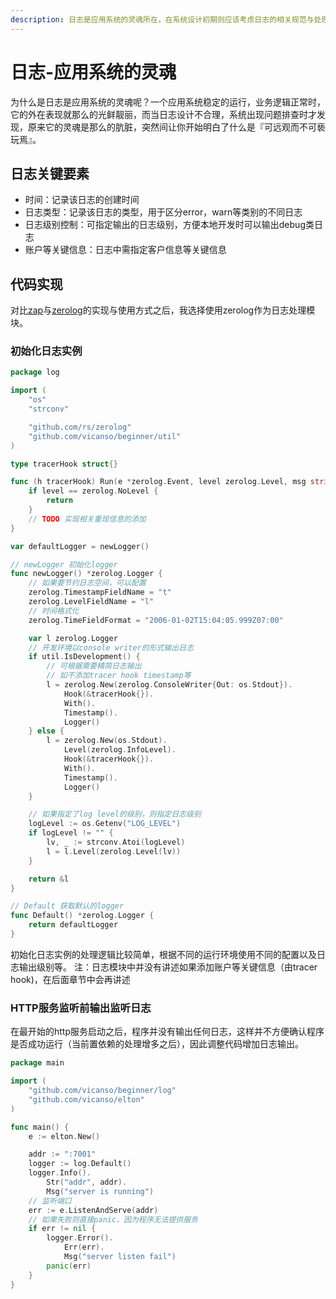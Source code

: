 ```yaml
---
description: 日志是应用系统的灵魂所在，在系统设计初期则应该考虑日志的相关规范与处理
---
```


# 日志-应用系统的灵魂

为什么是日志是应用系统的灵魂呢？一个应用系统稳定的运行，业务逻辑正常时，它的外在表现就那么的光鲜靓丽，而当日志设计不合理，系统出现问题排查时才发现，原来它的灵魂是那么的肮脏，突然间让你开始明白了什么是『可远观而不可亵玩焉』。

## 日志关键要素

- 时间：记录该日志的创建时间
- 日志类型：记录该日志的类型，用于区分error，warn等类别的不同日志
- 日志级别控制：可指定输出的日志级别，方便本地开发时可以输出debug类日志
- 账户等关键信息：日志中需指定客户信息等关键信息


## 代码实现

对比[zap](https://github.com/uber-go/zap)与[zerolog](https://github.com/rs/zerolog)的实现与使用方式之后，我选择使用zerolog作为日志处理模块。

### 初始化日志实例

```go
package log

import (
	"os"
	"strconv"

	"github.com/rs/zerolog"
	"github.com/vicanso/beginner/util"
)

type tracerHook struct{}

func (h tracerHook) Run(e *zerolog.Event, level zerolog.Level, msg string) {
	if level == zerolog.NoLevel {
		return
	}
	// TODO 实现相关重现信息的添加
}

var defaultLogger = newLogger()

// newLogger 初始化logger
func newLogger() *zerolog.Logger {
	// 如果要节约日志空间，可以配置
	zerolog.TimestampFieldName = "t"
	zerolog.LevelFieldName = "l"
	// 时间格式化
	zerolog.TimeFieldFormat = "2006-01-02T15:04:05.999Z07:00"

	var l zerolog.Logger
	// 开发环境以console writer的形式输出日志
	if util.IsDevelopment() {
		// 可根据需要精简日志输出
		// 如不添加tracer hook timestamp等
		l = zerolog.New(zerolog.ConsoleWriter{Out: os.Stdout}).
			Hook(&tracerHook{}).
			With().
			Timestamp().
			Logger()
	} else {
		l = zerolog.New(os.Stdout).
			Level(zerolog.InfoLevel).
			Hook(&tracerHook{}).
			With().
			Timestamp().
			Logger()
	}

	// 如果指定了log level的级别，则指定日志级别
	logLevel := os.Getenv("LOG_LEVEL")
	if logLevel != "" {
		lv, _ := strconv.Atoi(logLevel)
		l = l.Level(zerolog.Level(lv))
	}

	return &l
}

// Default 获取默认的logger
func Default() *zerolog.Logger {
	return defaultLogger
}
```

初始化日志实例的处理逻辑比较简单，根据不同的运行环境使用不同的配置以及日志输出级别等。
注：日志模块中并没有讲述如果添加账户等关键信息（由tracer hook)，在后面章节中会再讲述

### HTTP服务监听前输出监听日志

在最开始的http服务启动之后，程序并没有输出任何日志，这样并不方便确认程序是否成功运行（当前置依赖的处理增多之后），因此调整代码增加日志输出。

```go
package main

import (
	"github.com/vicanso/beginner/log"
	"github.com/vicanso/elton"
)

func main() {
	e := elton.New()

	addr := ":7001"
	logger := log.Default()
	logger.Info().
		Str("addr", addr).
		Msg("server is running")
	// 监听端口
	err := e.ListenAndServe(addr)
	// 如果失败则直接panic，因为程序无法提供服务
	if err != nil {
		logger.Error().
			Err(err).
			Msg("server listen fail")
		panic(err)
	}
}
```
